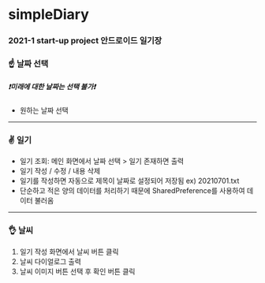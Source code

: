 # simpleDiary
### 2021-1 start-up project 안드로이드 일기장

### ☝ 날짜 선택
##### ❗미래에 대한 날짜는 선택 불가❗
- 원하는 날짜 선택

------

### ✌ 일기
- 일기 조회: 메인 화면에서 날짜 선택 > 일기 존재하면 출력
- 일기 작성 / 수정 / 내용 삭제
- 일기를 작성하면 자동으로 제목이 날짜로 설정되어 저장됨   ex) 20210701.txt
- 단순하고 적은 양의 데이터를 처리하기 때문에 SharedPreference를 사용하여 데이터 불러옴

------

### 👌 날씨
1. 일기 작성 화면에서 날씨 버튼 클릭
2. 날씨 다이얼로그 출력
3. 날씨 이미지 버튼 선택 후 확인 버튼 클릭

